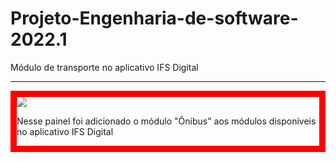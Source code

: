 # Projeto-Engenharia-de-software-2022.1
Módulo de transporte no aplicativo IFS Digital

- - -
<div style="display:inline;text-align:left; float: left; border: 10px solid red;">
  <img src="https://github.com/leodayv/Projeto-Engenharia-de-software-2022.1/blob/main/Pain%C3%A9is/Painel%20-%201.png?raw=true" style="float:left;"/>
  <p style="float:right;">Nesse painel foi adicionado o módulo "Ônibus" aos módulos disponíveis no aplicativo IFS Digital</p>
</div>
